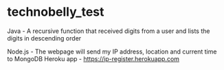 # technobelly_test

Java - A recursive function that received digits from a user and lists the digits in descending order

Node.js - The webpage will send my IP address, location and current time to MongoDB
          Heroku app - https://ip-register.herokuapp.com

